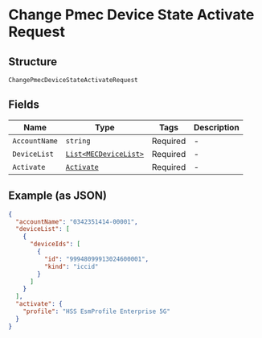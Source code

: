 
# Change Pmec Device State Activate Request

## Structure

`ChangePmecDeviceStateActivateRequest`

## Fields

| Name | Type | Tags | Description |
|  --- | --- | --- | --- |
| `AccountName` | `string` | Required | - |
| `DeviceList` | [`List<MECDeviceList>`](../../doc/models/mec-device-list.md) | Required | - |
| `Activate` | [`Activate`](../../doc/models/activate.md) | Required | - |

## Example (as JSON)

```json
{
  "accountName": "0342351414-00001",
  "deviceList": [
    {
      "deviceIds": [
        {
          "id": "99948099913024600001",
          "kind": "iccid"
        }
      ]
    }
  ],
  "activate": {
    "profile": "HSS EsmProfile Enterprise 5G"
  }
}
```


